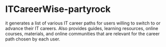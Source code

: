# ITCareerWise-partyrock
it generates a list of various IT career paths for users willing to switch to or advance their IT careers. Also provides guides, learning resources, online courses, materials, and online communities that are relevant for the career path chosen by each user.
